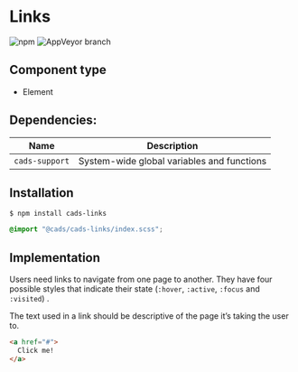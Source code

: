 # Links

![npm](https://img.shields.io/npm/v/:package.svg)
![AppVeyor branch](https://img.shields.io/appveyor/ci/:user/:repo/:branch.svg)

## Component type

- Element

## Dependencies:

| Name           | Description                                |
| -------------- | ------------------------------------------ |
| `cads-support` | System-wide global variables and functions |

## Installation

```
$ npm install cads-links
```

```scss
@import "@cads/cads-links/index.scss";
```

## Implementation

Users need links to navigate from one page to another. They have four possible styles that indicate their state (`:hover`, `:active`, `:focus` and `:visited`) .

The text used in a link should be descriptive of the page it’s taking the user to.

<!-- prettier-ignore-start -->
```html
<a href="#">
  Click me!
</a>
```
<!-- prettier-ignore-end -->
